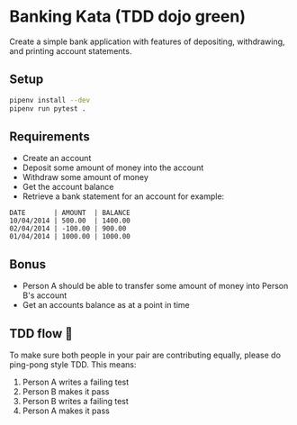 # Banking Kata (TDD dojo green)

Create a simple bank application with features of depositing, withdrawing, and printing account statements.

## Setup
```bash
pipenv install --dev
pipenv run pytest .
```

## Requirements
* Create an account
* Deposit some amount of money into the account
* Withdraw some amount of money
* Get the account balance
* Retrieve a bank statement for an account for example:

```
DATE       | AMOUNT  | BALANCE
10/04/2014 | 500.00  | 1400.00
02/04/2014 | -100.00 | 900.00
01/04/2014 | 1000.00 | 1000.00
```

## Bonus
* Person A should be able to transfer some amount of money into Person B's account
* Get an accounts balance as at a point in time

## TDD flow 🏓
To make sure both people in your pair are contributing equally, please do ping-pong style TDD. This means:
1. Person A writes a failing test
2. Person B makes it pass
3. Person B writes a failing test
4. Person A makes it pass 

